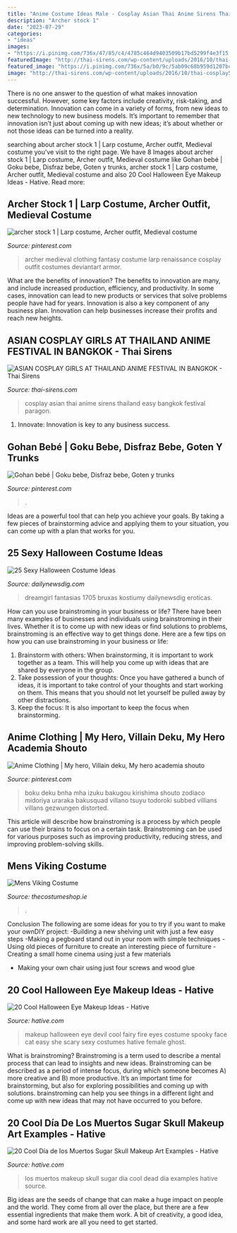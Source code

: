 ```yaml
---
title: "Anime Costume Ideas Male - Cosplay Asian Thai Anime Sirens Thailand Easy Bangkok Festival Paragon"
description: "Archer stock 1"
date: "2023-07-29"
categories:
- "ideas"
images:
- "https://i.pinimg.com/736x/47/85/c4/4785c464d9403509b17bd5299f4e3f15.jpg"
featuredImage: "http://thai-sirens.com/wp-content/uploads/2016/10/thai-cosplay5.jpg"
featured_image: "https://i.pinimg.com/736x/5a/b0/9c/5ab09c68b959d1207bcf091afc95f724--medieval-clothing-renaissance-archer.jpg"
image: "http://thai-sirens.com/wp-content/uploads/2016/10/thai-cosplay5.jpg"
---
```



There is no one answer to the question of what makes innovation successful. However, some key factors include creativity, risk-taking, and determination. Innovation can come in a variety of forms, from new ideas to new technology to new business models. It’s important to remember that innovation isn’t just about coming up with new ideas; it’s about whether or not those ideas can be turned into a reality.

	

		
searching about archer stock 1 | Larp costume, Archer outfit, Medieval costume you've visit to the right page. We have 8 Images about archer stock 1 | Larp costume, Archer outfit, Medieval costume like Gohan bebé | Goku bebe, Disfraz bebe, Goten y trunks, archer stock 1 | Larp costume, Archer outfit, Medieval costume and also 20 Cool Halloween Eye Makeup Ideas - Hative. Read more:
		
    
## Archer Stock 1 | Larp Costume, Archer Outfit, Medieval Costume

<img loading=lazy src="https://i.pinimg.com/736x/5a/b0/9c/5ab09c68b959d1207bcf091afc95f724--medieval-clothing-renaissance-archer.jpg" onerror="this.onerror=null;this.src='https://tse4.mm.bing.net/th?id=OIP.Z9VmptecqoHiwhrZ7lPhNAAAAA&amp;pid=15.1';" alt="archer stock 1 | Larp costume, Archer outfit, Medieval costume">

_Source: pinterest.com_

>archer medieval clothing fantasy costume larp renaissance cosplay outfit costumes deviantart armor. 

	

What are the benefits of innovation?
The benefits to innovation are many, and include increased production, efficiency, and productivity. In some cases, innovation can lead to new products or services that solve problems people have had for years. Innovation is also a key component of any business plan. Innovation can help businesses increase their profits and reach new heights.

    
## ASIAN COSPLAY GIRLS AT THAILAND ANIME FESTIVAL IN BANGKOK - Thai Sirens

<img loading=lazy src="http://thai-sirens.com/wp-content/uploads/2016/10/thai-cosplay5.jpg" onerror="this.onerror=null;this.src='https://tse2.mm.bing.net/th?id=OIP.MXDlibu-0bRp8Vr2y7katQHaL8&amp;pid=15.1';" alt="ASIAN COSPLAY GIRLS AT THAILAND ANIME FESTIVAL IN BANGKOK - Thai Sirens">

_Source: thai-sirens.com_

>cosplay asian thai anime sirens thailand easy bangkok festival paragon. 

	

1. Innovate: Innovation is key to any business success.

    
## Gohan Bebé | Goku Bebe, Disfraz Bebe, Goten Y Trunks

<img loading=lazy src="https://i.pinimg.com/736x/47/85/c4/4785c464d9403509b17bd5299f4e3f15.jpg" onerror="this.onerror=null;this.src='https://tse3.mm.bing.net/th?id=OIP.FlrN8OPnjitt-Fmbcj0-eAHaJ3&amp;pid=15.1';" alt="Gohan bebé | Goku bebe, Disfraz bebe, Goten y trunks">

_Source: pinterest.com_

>. 

	

Ideas are a powerful tool that can help you achieve your goals. By taking a few pieces of brainstorming advice and applying them to your situation, you can come up with a plan that works for you.

    
## 25 Sexy Halloween Costume Ideas

<img loading=lazy src="https://dailynewsdig.com/wp-content/uploads/2014/10/Makin-Waves-Sailor-Costume.jpg" onerror="this.onerror=null;this.src='https://tse4.mm.bing.net/th?id=OIP.S6rOWM5Qxt1Y8_HRcn3PUQHaK0&amp;pid=15.1';" alt="25 Sexy Halloween Costume Ideas">

_Source: dailynewsdig.com_

>dreamgirl fantasias 1705 bruxas kostiumy dailynewsdig eroticas. 

	

How can you use brainstroming in your business or life?
There have been many examples of businesses and individuals using brainstroming in their lives. Whether it is to come up with new ideas or find solutions to problems, brainstroming is an effective way to get things done. Here are a few tips on how you can use brainstroming in your business or life: 
1. Brainstorm with others: When brainstorming, it is important to work together as a team. This will help you come up with ideas that are shared by everyone in the group. 
2. Take possession of your thoughts: Once you have gathered a bunch of ideas, it is important to take control of your thoughts and start working on them. This means that you should not let yourself be pulled away by other distractions. 
3. Keep the focus: It is also important to keep the focus when brainstorming.

    
## Anime Clothing | My Hero, Villain Deku, My Hero Academia Shouto

<img loading=lazy src="https://i.pinimg.com/736x/bb/72/76/bb727618e15572d9396dd0d9ffd49dfb.jpg" onerror="this.onerror=null;this.src='https://tse2.mm.bing.net/th?id=OIP.djvJqszRz3xfPRjKOvx89gHaJ3&amp;pid=15.1';" alt="Anime Clothing | My hero, Villain deku, My hero academia shouto">

_Source: pinterest.com_

>boku deku bnha mha izuku bakugou kirishima shouto zodiaco midoriya uraraka bakusquad villano tsuyu todoroki subbed villians villans gezwungen distorted. 

	

This article will describe how brainstroming is a process by which people can use their brains to focus on a certain task. Brainstroming can be used for various purposes such as improving productivity, reducing stress, and improving problem-solving skills.

    
## Mens Viking Costume

<img loading=lazy src="https://www.thecostumeshop.ie/images/detailed/111/viking_side.jpg" onerror="this.onerror=null;this.src='https://tse2.mm.bing.net/th?id=OIP.FFOo700CwpZZZO1CohqfFgHaMH&amp;pid=15.1';" alt="Mens Viking Costume">

_Source: thecostumeshop.ie_

>. 

	

Conclusion
The following are some ideas for you to try if you want to make your ownDIY project: 
-Building a new shelving unit with just a few easy steps 
-Making a pegboard stand out in your room with simple techniques 
-Using old pieces of furniture to create an interesting piece of furniture 
-Creating a small home cinema using just a few materials 
- Making your own chair using just four screws and wood glue

    
## 20 Cool Halloween Eye Makeup Ideas - Hative

<img loading=lazy src="https://hative.com/wp-content/uploads/2014/10/halloween-eye-makeup/13-halloween-eye-makeup-ideas.jpg" onerror="this.onerror=null;this.src='https://tse3.mm.bing.net/th?id=OIP.1W3Lvf96JcjJAJRGQkla6gHaLH&amp;pid=15.1';" alt="20 Cool Halloween Eye Makeup Ideas - Hative">

_Source: hative.com_

>makeup halloween eye devil cool fairy fire eyes costume spooky face cat easy she scary sexy costumes hative female ghost. 

	

What is brainstroming?
Brainstroming is a term used to describe a mental process that can lead to insights and new ideas. Brainstroming can be described as a period of intense focus, during which someone becomes A) more creative and B) more productive. It’s an important time for brainstorming, but also for exploring possibilities and coming up with solutions. brainstroming can help you see things in a different light and come up with new ideas that may not have occurred to you before.

    
## 20 Cool Día De Los Muertos Sugar Skull Makeup Art Examples - Hative

<img loading=lazy src="https://hative.com/wp-content/uploads/2014/05/dia-de-los-muertos/11-day-of-the-dead-make-up.jpg" onerror="this.onerror=null;this.src='https://tse3.mm.bing.net/th?id=OIP.RAcfF7n2-vRDyyR8OlxolQHaJ0&amp;pid=15.1';" alt="20 Cool Día de los Muertos Sugar Skull Makeup Art Examples - Hative">

_Source: hative.com_

>los muertos makeup skull sugar dia cool dead día examples hative source. 

	

Big ideas are the seeds of change that can make a huge impact on people and the world. They come from all over the place, but there are a few essential ingredients that make them work. A bit of creativity, a good idea, and some hard work are all you need to get started.

